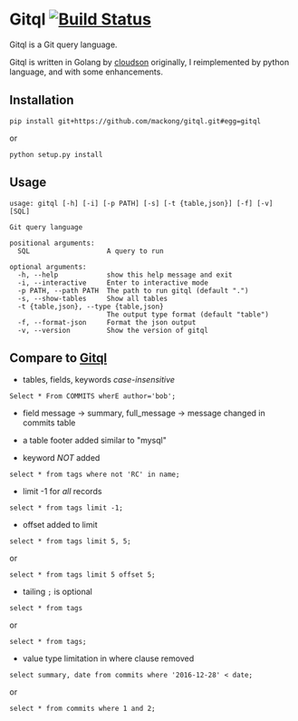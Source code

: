 Gitql [![Build Status](https://travis-ci.org/mackong/gitql.svg?branch=master)](https://travis-ci.org/mackong/gitql)
===============

Gitql is a Git query language. 

Gitql is written in Golang by [cloudson](https://github.com/cloudson/gitql) originally, 
I reimplemented by python language, and with some enhancements.

## Installation
```
pip install git+https://github.com/mackong/gitql.git#egg=gitql
```

or

```
python setup.py install
```

## Usage
```
usage: gitql [-h] [-i] [-p PATH] [-s] [-t {table,json}] [-f] [-v] [SQL]

Git query language

positional arguments:
  SQL                   A query to run

optional arguments:
  -h, --help            show this help message and exit
  -i, --interactive     Enter to interactive mode
  -p PATH, --path PATH  The path to run gitql (default ".")
  -s, --show-tables     Show all tables
  -t {table,json}, --type {table,json}
                        The output type format (default "table")
  -f, --format-json     Format the json output
  -v, --version         Show the version of gitql
```

## Compare to [Gitql](https://github.com/cloudson/gitql)

* tables, fields, keywords *case-insensitive*
```
Select * From COMMITS wherE author='bob';
```

* field message -> summary, full_message -> message changed in commits table

* a table footer added similar to "mysql"

* keyword *NOT* added
```
select * from tags where not 'RC' in name;
```

* limit -1 for *all* records
```
select * from tags limit -1;
```

* offset added to limit
```
select * from tags limit 5, 5;
```
or
```
select * from tags limit 5 offset 5;
```

* tailing `;` is optional
```
select * from tags
```
or
```
select * from tags;
```

* value type limitation in where clause removed
```
select summary, date from commits where '2016-12-28' < date;
```
or
```
select * from commits where 1 and 2;
```
